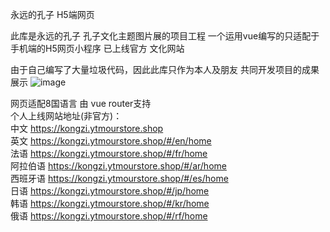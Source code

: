 永远的孔子 H5端网页

此库是永远的孔子 孔子文化主题图片展的项目工程
一个运用vue编写的只适配于手机端的H5网页小程序
已上线官方 文化网站

由于自己编写了大量垃圾代码，因此此库只作为本人及朋友 共同开发项目的成果展示
![image](https://github.com/user-attachments/assets/40d09c45-ca87-41ec-b1e7-9d1d822af715)

网页适配8国语言 由 vue router支持<br>
个人上线网站地址(非官方)：<br>
中文 https://kongzi.ytmourstore.shop<br>
英文 https://kongzi.ytmourstore.shop/#/en/home<br>
法语 https://kongzi.ytmourstore.shop/#/fr/home<br>
阿拉伯语 https://kongzi.ytmourstore.shop/#/ar/home<br>
西班牙语 https://kongzi.ytmourstore.shop/#/es/home<br>
日语 https://kongzi.ytmourstore.shop/#/jp/home<br>
韩语 https://kongzi.ytmourstore.shop/#/kr/home<br>
俄语 https://kongzi.ytmourstore.shop/#/rf/home<br>
